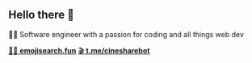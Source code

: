 ## Hello there 👋

👨‍💻 Software engineer with a passion for coding and all things web dev

[🕵️‍♂️ **emojisearch.fun**](https://emojisearch.fun) [🎬 **t.me/cinesharebot**](https://t.me/cinesharebot)
